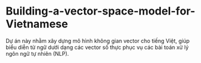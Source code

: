 # Building-a-vector-space-model-for-Vietnamese
Dự án này nhằm xây dựng mô hình không gian vector cho tiếng Việt, giúp biểu diễn từ ngữ dưới dạng các vector số thực phục vụ các bài toán xử lý ngôn ngữ tự nhiên (NLP).
